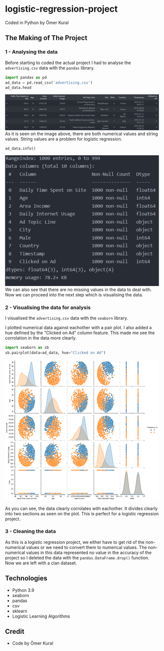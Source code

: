 # logistic-regression-project
Coded in Python by Ömer Kural



## The Making of The Project

### 1 - Analysing the data
Before starting to coded the actual project I had to analyse the `advertising.csv` data with the `pandas` library.

```py
import pandas as pd
ad_data = pd.read_csv('advertising.csv')
ad_data.head
```
![head](./Images/head1.png)
As it is seen on the image above, there are both numerical values and string values. String values are a problem for logistic regression.

```py
ad_data.info()
```
![info](./Images/info1.png)
We can also see that there are no missing values in the data to deal with. Now we can proceed into the next step which is visualising the data.

### 2 - Visualising the data for analysis
I visualised the `advertising.csv` data with the `seaborn` library.

I plotted numerical data against eachother with a pair plot. I also added a hue defined by the "Clicked on Ad" column feature. This made me see the corrolation in the data more clearly.

```py
import seaborn as sb
sb.pairplot(data=ad_data, hue="Clicked on Ad")
```
![pairplot](./Images/output1.png)

As you can see, the data clearly corrolates with eachother. It divides clearly into two sections as seen on the plot. This is perfect for a logistic regression project.

### 3 - Cleaning the data
As this is a logistic regression project, we either have to get rid of the non-numerical values or we need to convert them to numerical values. The non-numerical values in this data represented no value in the accuracy of the project so I deleted the data with the `pandas.DataFrame.drop()` function. Now we are left with a clan dataset.

## Technologies
- Python 3.9
- seaborn
- pandas
- csv
- sklearn
- Logistic Learning Algorithms

## Credit
- Code by Ömer Kural